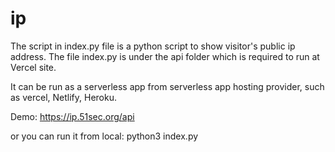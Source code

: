 # ip

The script in index.py file is a python script to show visitor's public ip address. The file index.py is under the api folder which is required to run at Vercel site. 

It can be run as a serverless app from serverless app hosting provider, such as vercel, Netlify, Heroku. 

Demo: https://ip.51sec.org/api

or you can run it from local:
python3 index.py
